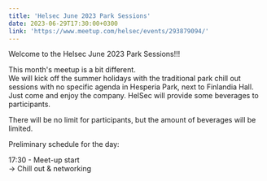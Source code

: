 ```yaml
---
title: 'Helsec June 2023 Park Sessions'
date: 2023-06-29T17:30:00+0300
link: 'https://www.meetup.com/helsec/events/293879094/'
---
```


Welcome to the Helsec June 2023 Park Sessions!!!

 This month's meetup is a bit different.  
We will kick off the summer holidays with the traditional park chill out sessions with no specific agenda in Hesperia Park, next to Finlandia Hall.  
Just come and enjoy the company. HelSec will provide some beverages to participants.

 There will be no limit for participants, but the amount of beverages will be limited.

 Preliminary schedule for the day:

 17:30 - Meet-up start  
-> Chill out & networking

 